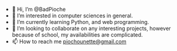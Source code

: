 - 👋 Hi, I’m @BadPioche
- 👀 I’m interested in computer sciences in general.
- 🌱 I’m currently learning Python, and web programming.
- 💞️ I’m looking to collaborate on any interesting projects, however because of school, my availabilities are complicated.
- 📫 How to reach me piochounette@gmail.com

<!---
BadPioche/BadPioche is a ✨ special ✨ repository because its `README.md` (this file) appears on your GitHub profile.
You can click the Preview link to take a look at your changes.
--->
